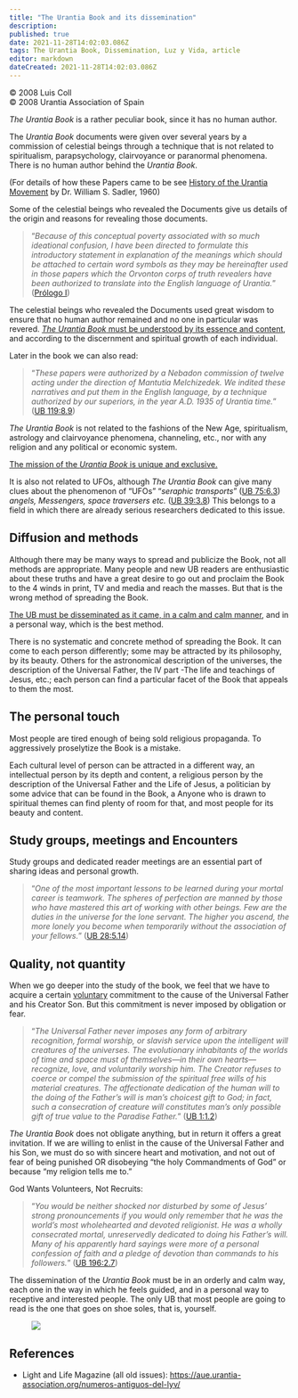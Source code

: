 ```yaml
---
title: "The Urantia Book and its dissemination"
description: 
published: true
date: 2021-11-28T14:02:03.086Z
tags: The Urantia Book, Dissemination, Luz y Vida, article
editor: markdown
dateCreated: 2021-11-28T14:02:03.086Z
---
```


<p class="v-card v-sheet theme--light gray lighten-3 px-2">© 2008 Luis Coll<br>© 2008 Urantia Association of Spain</p>


_The Urantia Book_ is a rather peculiar book, since it has no human author.

The _Urantia Book_ documents were given over several years by a commission of celestial beings through a technique that is not related to spiritualism, parapsychology, clairvoyance or paranormal phenomena. There is no human author behind the _Urantia Book_.

(For details of how these Papers came to be see [History of the Urantia Movement](/en/article/William_S_Sadler/A_History_of_the_Urantia_Movement) by Dr. William S. Sadler, 1960)

Some of the celestial beings who revealed the Documents give us details of the origin and reasons for revealing those documents.

> “_Because of this conceptual poverty associated with so much ideational confusion, I have been directed to formulate this introductory statement in explanation of the meanings which should be attached to certain word symbols as they may be hereinafter used in those papers which the Orvonton corps of truth revealers have been authorized to translate into the English language of Urantia._” ([Prólogo I](/en/The_Urantia_Book/0#p0_1))

The celestial beings who revealed the Documents used great wisdom to ensure that no human author remained and no one in particular was revered. <ins>_The Urantia Book_ must be understood by its essence and content</ins>, and according to the discernment and spiritual growth of each individual.

Later in the book we can also read:

> “_These papers were authorized by a Nebadon commission of twelve acting under the direction of Mantutia Melchizedek. We indited these narratives and put them in the English language, by a technique authorized by our superiors, in the year A.D. 1935 of Urantia time._” ([UB 119:8.9](/en/The_Urantia_Book/119#p8_9))

_The Urantia Book_ is not related to the fashions of the New Age, spiritualism, astrology and clairvoyance phenomena, channeling, etc., nor with any religion and any political or economic system.

<ins>The mission of the _Urantia Book_ is unique and exclusive.</ins>

It is also not related to UFOs, although _The Urantia Book_ can give many clues about the phenomenon of “UFOs” “_seraphic transports_” ([UB 75:6.3](/en/The_Urantia_Book/75#p6_3)) _angels, Messengers, space traversers etc._ ([UB 39:3.8](/en/The_Urantia_Book/39#p3_8)) This belongs to a field in which there are already serious researchers dedicated to this issue.

## Diffusion and methods

Although there may be many ways to spread and publicize the Book, not all methods are appropriate. Many people and new UB readers are enthusiastic about these truths and have a great desire to go out and proclaim the Book to the 4 winds in print, TV and media and reach the masses. But that is the wrong method of spreading the Book.

<ins>The UB must be disseminated as it came, in a calm and calm manner</ins>, and in a personal way, which is the best method.

There is no systematic and concrete method of spreading the Book. It can come to each person differently; some may be attracted by its philosophy, by its beauty. Others for the astronomical description of the universes, the description of the Universal Father, the IV part -The life and teachings of Jesus, etc.; each person can find a particular facet of the Book that appeals to them the most.

## The personal touch

Most people are tired enough of being sold religious propaganda. To aggressively proselytize the Book is a mistake.

Each cultural level of person can be attracted in a different way, an intellectual person by its depth and content, a religious person by the description of the Universal Father and the Life of Jesus, a politician by some advice that can be found in the Book, a Anyone who is drawn to spiritual themes can find plenty of room for that, and most people for its beauty and content.

## Study groups, meetings and Encounters

Study groups and dedicated reader meetings are an essential part of sharing ideas and personal growth.

> “_One of the most important lessons to be learned during your mortal career is teamwork. The spheres of perfection are manned by those who have mastered this art of working with other beings. Few are the duties in the universe for the lone servant. The higher you ascend, the more lonely you become when temporarily without the association of your fellows._” ([UB 28:5.14](/en/The_Urantia_Book/28#p5_14))

## Quality, not quantity

When we go deeper into the study of the book, we feel that we have to acquire a certain <ins>voluntary</ins> commitment to the cause of the Universal Father and his Creator Son. But this commitment is never imposed by obligation or fear.

> “_The Universal Father never imposes any form of arbitrary recognition, formal worship, or slavish service upon the intelligent will creatures of the universes. The evolutionary inhabitants of the worlds of time and space must of themselves—in their own hearts—recognize, love, and voluntarily worship him. The Creator refuses to coerce or compel the submission of the spiritual free wills of his material creatures. The affectionate dedication of the human will to the doing of the Father’s will is man’s choicest gift to God; in fact, such a consecration of creature will constitutes man’s only possible gift of true value to the Paradise Father._” ([UB 1:1.2](/en/The_Urantia_Book/1#p1_2))

_The Urantia Book_ does not obligate anything, but in return it offers a great invitation. If we are willing to enlist in the cause of the Universal Father and his Son, we must do so with sincere heart and motivation, and not out of fear of being punished OR disobeying “the holy Commandments of God” or because “my religion tells me to.”

God Wants Volunteers, Not Recruits:

> “_You would be neither shocked nor disturbed by some of Jesus’ strong pronouncements if you would only remember that he was the world’s most wholehearted and devoted religionist. He was a wholly consecrated mortal, unreservedly dedicated to doing his Father’s will. Many of his apparently hard sayings were more of a personal confession of faith and a pledge of devotion than commands to his followers._” ([UB 196:2.7](/en/The_Urantia_Book/196#p2_7))

The dissemination of the _Urantia Book_ must be in an orderly and calm way, each one in the way in which he feels guided, and in a personal way to receptive and interested people. The only UB that most people are going to read is the one that goes on shoe soles, that is, yourself.

<figure id="Figure_1" class="image urantiapedia">
<img src="/image/article/Luz_y_Vida/LyV15/04.jpg">
</figure>

## References

- Light and Life Magazine (all old issues): https://aue.urantia-association.org/numeros-antiguos-del-lyv/

